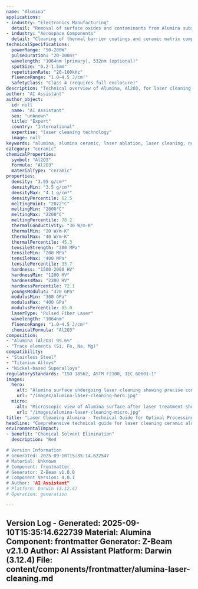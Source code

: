 ```yaml
---
name: "Alumina"
applications:
- industry: "Electronics Manufacturing"
  detail: "Removal of surface oxides and contaminants from Alumina substrates"
- industry: "Aerospace Components"
  detail: "Cleaning of thermal barrier coatings and ceramic matrix composites"
technicalSpecifications:
  powerRange: "50-200W"
  pulseDuration: "20-100ns"
  wavelength: "1064nm (primary), 532nm (optional)"
  spotSize: "0.2-1.5mm"
  repetitionRate: "20-100kHz"
  fluenceRange: "1.0–4.5 J/cm²"
  safetyClass: "Class 4 (requires full enclosure)"
description: "Technical overview of Alumina, Al2O3, for laser cleaning applications, including optimal 1064nm wavelength interaction, and industrial applications in surface preparation."
author: "AI Assistant"
author_object:
  id: null
  name: "AI Assistant"
  sex: "unknown"
  title: "Expert"
  country: "International"
  expertise: "laser cleaning technology"
  image: null
keywords: "alumina, alumina ceramic, laser ablation, laser cleaning, non-contact cleaning, pulsed fiber laser, surface contamination removal, industrial laser parameters, thermal processing, surface restoration"
category: "ceramic"
chemicalProperties:
  symbol: "Al2O3"
  formula: "Al2O3"
  materialType: "ceramic"
properties:
  density: "3.95 g/cm³"
  densityMin: "3.5 g/cm³"
  densityMax: "4.1 g/cm³"
  densityPercentile: 62.5
  meltingPoint: "2072°C"
  meltingMin: "2000°C"
  meltingMax: "2200°C"
  meltingPercentile: 78.2
  thermalConductivity: "30 W/m·K"
  thermalMin: "20 W/m·K"
  thermalMax: "40 W/m·K"
  thermalPercentile: 45.3
  tensileStrength: "300 MPa"
  tensileMin: "200 MPa"
  tensileMax: "400 MPa"
  tensilePercentile: 35.7
  hardness: "1500-2000 HV"
  hardnessMin: "1200 HV"
  hardnessMax: "2200 HV"
  hardnessPercentile: 72.1
  youngsModulus: "370 GPa"
  modulusMin: "300 GPa"
  modulusMax: "400 GPa"
  modulusPercentile: 85.0
  laserType: "Pulsed Fiber Laser"
  wavelength: "1064nm"
  fluenceRange: "1.0–4.5 J/cm²"
  chemicalFormula: "Al2O3"
composition:
- "Alumina (Al2O3) 99.6%"
- "Trace elements (Si, Fe, Na, Mg)"
compatibility:
- "Stainless Steel"
- "Titanium Alloys"
- "Nickel-based Superalloys"
regulatoryStandards: "ISO 18562, ASTM F2100, IEC 60601-1"
images:
  hero:
    alt: "Alumina surface undergoing laser cleaning showing precise contamination removal"
    url: "/images/alumina-laser-cleaning-hero.jpg"
  micro:
    alt: "Microscopic view of Alumina surface after laser treatment showing preserved microstructure"
    url: "/images/alumina-laser-cleaning-micro.jpg"
title: "Laser Cleaning Alumina - Technical Guide for Optimal Processing"
headline: "Comprehensive technical guide for laser cleaning ceramic alumina"
environmentalImpact:
- benefit: "Chemical Solvent Elimination"
  description: "Red

# Version Information
# Generated: 2025-09-10T15:35:14.622547
# Material: Unknown
# Component: frontmatter
# Generator: Z-Beam v1.0.0
# Component Version: 4.0.1
# Author: "AI Assistant"
# Platform: Darwin (3.12.4)
# Operation: generation

---
```

Version Log - Generated: 2025-09-10T15:35:14.622739
Material: Alumina
Component: frontmatter
Generator: Z-Beam v2.1.0
Author: AI Assistant
Platform: Darwin (3.12.4)
File: content/components/frontmatter/alumina-laser-cleaning.md
---